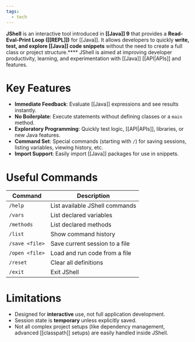 ```yaml
---
tags:
  - tech
---
```

**JShell** is an interactive tool introduced in **[[Java]] 9** that provides a **Read-Eval-Print Loop ([[REPL]])** for [[Java]].
It allows developers to quickly **write, test, and explore [[Java]] code snippets** without the need to create a full class or project structure.****
JShell is aimed at improving developer productivity, learning, and experimentation with [[Java]] [[API|APIs]] and features.
# Key Features
- **Immediate Feedback**: Evaluate [[Java]] expressions and see results instantly.
- **No Boilerplate**: Execute statements without defining classes or a `main` method.
- **Exploratory Programming**: Quickly test logic, [[API|APIs]], libraries, or new Java features.
- **Command Set**: Special commands (starting with `/`) for saving sessions, listing variables, viewing history, etc.
- **Import Support**: Easily import [[Java]] packages for use in snippets.
# Useful Commands
| Command        | Description                    |
| -------------- | ------------------------------ |
| `/help`        | List available JShell commands |
| `/vars`        | List declared variables        |
| `/methods`     | List declared methods          |
| `/list`        | Show command history           |
| `/save <file>` | Save current session to a file |
| `/open <file>` | Load and run code from a file  |
| `/reset`       | Clear all definitions          |
| `/exit`        | Exit JShell                    |
# Limitations
- Designed for **interactive** use, not full application development.
- Session state is **temporary** unless explicitly saved.
- Not all complex project setups (like dependency management, advanced [[classpath]] setups) are easily handled inside JShell.
